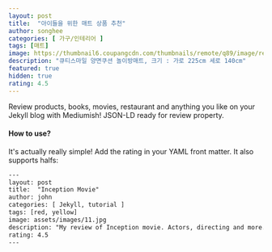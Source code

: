 ```yaml
---
layout: post
title:  "아이들을 위한 매트 상품 추천"
author: songhee
categories: [ 가구/인테리어 ]
tags: [매트]
image: https://thumbnail6.coupangcdn.com/thumbnails/remote/q89/image/retail/images/493238845053664-0f90e997-0b0a-48f9-90b2-c70f204f88bc.jpg
description: "큐티스마일 양면쿠션 놀이방매트, 크기 : 가로 225cm 세로 140cm"
featured: true
hidden: true
rating: 4.5
---
```


Review products, books, movies, restaurant and anything you like on your Jekyll blog with Mediumish! JSON-LD ready for review property.

#### How to use?

It's actually really simple! Add the rating in your YAML front matter. It also supports halfs:

```html
---
layout: post
title:  "Inception Movie"
author: john
categories: [ Jekyll, tutorial ]
tags: [red, yellow]
image: assets/images/11.jpg
description: "My review of Inception movie. Actors, directing and more."
rating: 4.5
---
```
